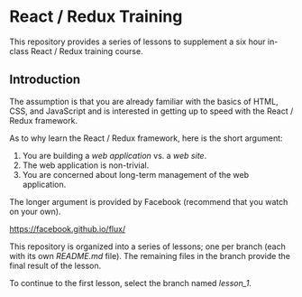 # React / Redux Training

This repository provides a series of lessons to supplement a six hour
in-class React / Redux training course.

## Introduction

The assumption is that you are already familiar with the basics of HTML,
CSS, and JavaScript and is interested in getting up to speed with the
React / Redux framework.

As to why learn the React / Redux framework, here is the short argument:

1. You are building a *web application* vs. a *web site*.
2. The web application is non-trivial.
3. You are concerned about long-term management of the web application.

The longer argument is provided by Facebook (recommend that you watch on
your own).

https://facebook.github.io/flux/

This repository is organized into a series of lessons; one per branch (each
with its own *README.md* file). The remaining files in the branch provide
the final result of the lesson.

To continue to the first lesson, select the branch named *lesson_1*.
